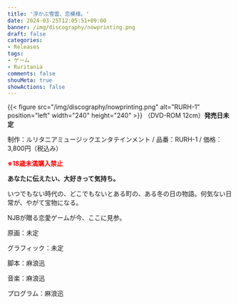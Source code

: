 ```yaml
---
title: '浮かぶ雪雲、恋模様。'
date: 2024-03-25T12:05:51+09:00
banner: /img/discography/nowprinting.png
draft: false
categories:
- Releases
tags:
- ゲーム
- Ruritania
comments: false
shouMeta: true
showActions: false
---
```


{{< figure src="/img/discography/nowprinting.png" alt="RURH-1" position="left" width="240" height="240" >}}
（DVD-ROM 12cm）**発売日未定**

制作：ルリタニアミュージックエンタテインメント / 品番：RURH-1 / 価格：3,800円（税込み）

<b><font color=#ff0000>※18歳未満購入禁止</font></b>

<b>あなたに伝えたい、大好きって気持ち。</b>

いつでもない時代の、どこでもないとある町の、ある冬の日の物語。何気ない日常が、やがて宝物になる。

NJBが贈る恋愛ゲームが今、ここに見参。

原画：未定

グラフィック：未定

脚本：麻浪迅

音楽：麻浪迅

プログラム：麻浪迅
